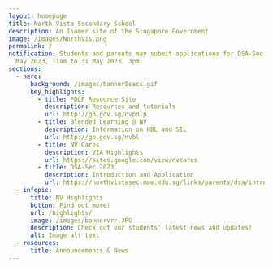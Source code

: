 ```yaml
---
layout: homepage
title: North Vista Secondary School
description: An Isomer site of the Singapore Government
image: /images/NorthVis.png
permalink: /
notification: Students and parents may submit applications for DSA-Sec from 4
  May 2023, 11am to 31 May 2023, 3pm.
sections:
  - hero:
      background: /images/banner5secs.gif
      key_highlights:
        - title: PDLP Resource Site
          description: Resources and tutorials
          url: http://go.gov.sg/nvpdlp
        - title: Blended Learning @ NV
          description: Information on HBL and SIL
          url: http://go.gov.sg/nvbl
        - title: NV Cares
          description: VIA Highlights
          url: https://sites.google.com/view/nvcares
        - title: DSA-Sec 2023
          description: Introduction and Application
          url: https://northvistasec.moe.edu.sg/links/parents/dsa/introduction/
  - infopic:
      title: NV Highlights
      button: Find out more!
      url: /highlights/
      image: /images/bannervrr.JPG
      description: Check out our students' latest news and updates!
      alt: Image alt text
  - resources:
      title: Announcements & News
---
```

